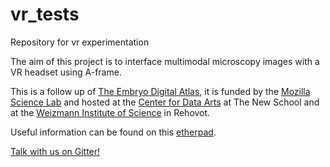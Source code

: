 # vr_tests
Repository for vr experimentation

The aim of this project is to interface multimodal microscopy images with a VR headset using A-frame.

This is a follow up of [The Embryo Digital Atlas](http://www.embryodigitalatlas.org/), it is funded by the [Mozilla Science Lab](https://science.mozilla.org/blog/first-mini-grant-awards) and hosted at the [Center for Data Arts](http://www.data-arts.nyc/) at The New School and at the [Weizmann Institute of Science](https://www.weizmann.ac.il/pages/) in Rehovot. 

Useful information can be found on this [etherpad](https://public.etherpad-mozilla.org/p/vr_embryo).

[Talk with us on Gitter!](https://gitter.im/Virtual-Reality-for-Microscopy-Images)
